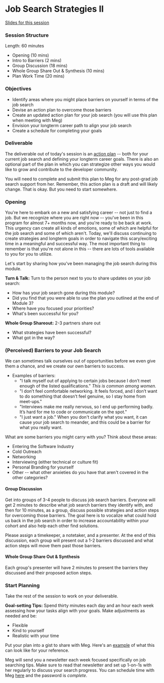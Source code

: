 # Job Search Strategies II

[Slides for this session](https://docs.google.com/presentation/d/15x2PaHDMICCjxBnKsMMlykp3xWsInDfwlyW3y9yKkwA/edit?usp=sharing)

### Session Structure

Length: 60 minutes

* Opening (10 mins)
* Intro to Barriers (2 mins)
* Group Discussion (18 mins)
* Whole Group Share Out & Synthesis (10 mins)
* Plan Work Time (20 mins)

### Objectives
* Identify areas where you might place barriers on yourself in terms of the job search
* Devise an action plan to overcome those barriers
* Create an updated action plan for your job search (you will use this plan when meeting with Meg)
* Envision your longterm career path to align your job search
* Create a schedule for completing your goals

### Deliverable
The deliverable out of today's session is an [action plan](https://github.com/turingschool/career-development-curriculum/blob/master/module_four/post_grad_plan.md) -- both for your current job search and defining your longterm career goals. There is also an optional part of the plan in which you can strategize other ways you would like to grow and contribute to the developer community. 

You will need to complete and submit this plan to Meg for any post-grad job search support from her. Remember, this action plan is a draft and will likely change. That is okay. But you need to start somewhere. 

### Opening
You're here to embark on a new and satisfying career -- not just to find a job. But we recognize where you are right now -- you've been in this program for almost 7+ months now, and you're ready to be back at work. This urgency can create all kinds of emotions, some of which are helpful for the job search and some of which aren't. Today, we'll discuss continuing to create strategies and longterm goals in order to navigate this scary/exciting time in a meaningful and successful way. The most important thing to remember is that you're not alone in this -- there are lots of tools available to you for you to utilize.

Let's start by sharing how you've been managing the job search during this module. 

**Turn & Talk:** Turn to the person next to you to share updates on your job search:

* How has your job search gone during this module? 
* Did you find that you were able to use the plan you outlined at the end of Module 3?
* Where have you focused your priorities? 
* What's been successful for you?

**Whole Group Shareout:**
2-3 partners share out

* What strategies have been successful?
* What got in the way?

### (Perceived) Barriers to your Job Search
We can sometimes talk ourselves out of opportunities before we even give them a chance, and we create our own barriers to success.

* Examples of barriers:
	* "I talk myself out of applying to certain jobs because I don’t meet enough of the listed qualifications."
*This is common among women.*
	* "I don’t feel comfortable networking. It feels forced, and I don’t want to do something that doesn’t feel genuine, so I stay home from meet-ups."
	* "Interviews make me really nervous, so I end up performing badly. It’s hard for me to code or communicate on the spot."
	* "I just want a job." When you don't clarify what you want, it can cause your job search to meander, and this could be a barrier for what you really want. 

What are some barriers you might carry with you? Think about these areas:

* Entering the Software Industry
* Cold Outreach
* Networking
* Interviewing (either technical or culture fit)
* Personal Branding for yourself
* Other -- what other anxieties do you have that aren't covered in the other categories? 

#### Group Discussion
Get into groups of 3-4 people to discuss job search barriers. Everyone will get 2 minutes to describe what job search barriers they identify with, and then for 10 minutes, as a group, discuss possible strategies and action steps for overcoming those barriers. The goal here is to vocalize what could hold us back in the job search in order to increase accountability within your cohort and also help each other find solutions.

Please assign a timekeeper, a notetaker, and a presenter. At the end of this discussion, each group will present out a 1-2 barriers discussed and what action steps will move them past those barriers.

#### Whole Group Share Out & Synthesis
Each group's presenter will have 2 minutes to present the barriers they discussed and their proposed action steps. 


### Start Planning
Take the rest of the session to work on your deliverable. 

**Goal-setting Tips:** Spend thirty minutes each day and an hour each week assessing how your tasks align with your goals. Make adjustments as needed and be:

* Flexible
* Kind to yourself
* Realistic with your time

Put your plan into a gist to share with Meg. Here's an [example](https://gist.github.com/kjs222/7ef5e79a71eedf9d8c8d401da1e687c7) of what this can look like for your reference. 

Meg will send you a newsletter each week focused specifically on job searching tips. Make sure to read that newsletter and set up 1-on-1s with her regularly to discuss your search progress. You can schedule time with Meg [here](https://megstew.youcanbook.me/index.jsp) and the password is *complete*.
